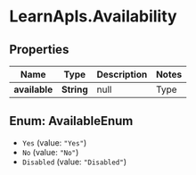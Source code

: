 # LearnApIs.Availability

## Properties
Name | Type | Description | Notes
------------ | ------------- | ------------- | -------------
**available** | **String** | null   | Type      | Description  | --------- | --------- | | Yes |  | | No |  | | Disabled |   **Since**: 3100.0.0 |  | [optional] 

<a name="AvailableEnum"></a>
## Enum: AvailableEnum

* `Yes` (value: `"Yes"`)
* `No` (value: `"No"`)
* `Disabled` (value: `"Disabled"`)

